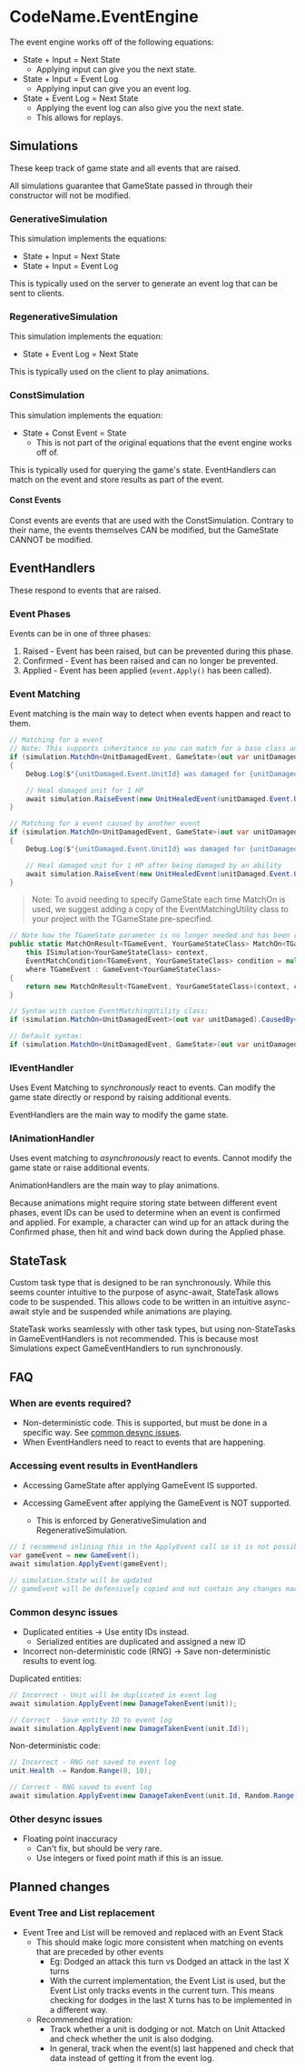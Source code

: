 # CodeName.EventEngine

The event engine works off of the following equations:
- State + Input = Next State
  - Applying input can give you the next state.
- State + Input = Event Log
  - Applying input can give you an event log.
- State + Event Log = Next State
    - Applying the event log can also give you the next state.
    - This allows for replays.

## Simulations

These keep track of game state and all events that are raised.

All simulations guarantee that GameState passed in through their constructor will not be modified.

### GenerativeSimulation

This simulation implements the equations:
- State + Input = Next State
- State + Input = Event Log

This is typically used on the server to generate an event log that can be sent to clients.

### RegenerativeSimulation

This simulation implements the equation:
- State + Event Log = Next State

This is typically used on the client to play animations.

### ConstSimulation

This simulation implements the equation:
- State + Const Event = State
  - This is not part of the original equations that the event engine works off of.

This is typically used for querying the game's state. EventHandlers can match on the event and store results as part of the event.

#### Const Events

Const events are events that are used with the ConstSimulation.
Contrary to their name, the events themselves CAN be modified, but the GameState CANNOT be modified.

## EventHandlers

These respond to events that are raised.

### Event Phases

Events can be in one of three phases:
1. Raised - Event has been raised, but can be prevented during this phase.
2. Confirmed - Event has been raised and can no longer be prevented.
3. Applied - Event has been applied (`event.Apply()` has been called).

### Event Matching

Event matching is the main way to detect when events happen and react to them.

```cs
// Matching for a event
// Note: This supports inheritance so you can match for a base class and be notified of all subclasses of that class
if (simulation.MatchOn<UnitDamagedEvent, GameState>(out var unitDamaged))
{
    Debug.Log($"{unitDamaged.Event.UnitId} was damaged for {unitDamaged.Event.Damage} damage");

    // Heal damaged unit for 1 HP
    await simulation.RaiseEvent(new UnitHealedEvent(unitDamaged.Event.UnitId, 1));
}

// Matching for a event caused by another event
if (simulation.MatchOn<UnitDamagedEvent, GameState>(out var unitDamaged).CausedBy<UnitUsedAbilityEvent, GameState>())
{
    Debug.Log($"{unitDamaged.Event.UnitId} was damaged for {unitDamaged.Event.Damage} damage by an ability");

    // Heal damaged unit for 1 HP after being damaged by an ability
    await simulation.RaiseEvent(new UnitHealedEvent(unitDamaged.Event.UnitId, 1));
}
```

> Note: To avoid needing to specify GameState each time MatchOn is used, we suggest adding a copy of the EventMatchingUtility class to your project with the TGameState pre-specified.

```cs
// Note how the TGameState parameter is no longer needed and has been removed:
public static MatchOnResult<TGameEvent, YourGameStateClass> MatchOn<TGameEvent>(
    this ISimulation<YourGameStateClass> context,
    EventMatchCondition<TGameEvent, YourGameStateClass> condition = null)
    where TGameEvent : GameEvent<YourGameStateClass>
{
    return new MatchOnResult<TGameEvent, YourGameStateClass>(context, condition);
}

// Syntax with custom EventMatchingUtility class:
if (simulation.MatchOn<UnitDamagedEvent>(out var unitDamaged).CausedBy<UnitUsedAbilityEvent>())

// Default syntax:
if (simulation.MatchOn<UnitDamagedEvent, GameState>(out var unitDamaged).CausedBy<UnitUsedAbilityEvent, GameState>())
```

### IEventHandler

Uses Event Matching to _synchronously_ react to events. Can modify the game state directly or respond by raising additional events.

EventHandlers are the main way to modify the game state.

### IAnimationHandler

Uses event matching to _asynchronously_ react to events. Cannot modify the game state or raise additional events.

AnimationHandlers are the main way to play animations.

Because animations might require storing state between different event phases, event IDs can be used to determine when an event is confirmed and applied. For example, a character can wind up for an attack during the Confirmed phase, then hit and wind back down during the Applied phase.

## StateTask

Custom task type that is designed to be ran synchronously. While this seems counter intuitive to the purpose of async-await, StateTask allows code to be suspended. This allows code to be written in an intuitive async-await style and be suspended while animations are playing.

StateTask works seamlessly with other task types, but using non-StateTasks in GameEventHandlers is not recommended. This is because most Simulations expect GameEventHandlers to run synchronously.

## FAQ

### When are events required?

- Non-deterministic code. This is supported, but must be done in a specific way. See [common desync issues](#common-desync-issues).
- When EventHandlers need to react to events that are happening.

### Accessing event results in EventHandlers

- Accessing GameState after applying GameEvent IS supported.

- Accessing GameEvent after applying the GameEvent is NOT supported.
  - This is enforced by GenerativeSimulation and RegenerativeSimulation.

```cs
// I recommend inlining this in the ApplyEvent call so it is not possible to access gameEvent
var gameEvent = new GameEvent();
await simulation.ApplyEvent(gameEvent);

// simulation.State will be updated
// gameEvent will be defensively copied and not contain any changes made to the event
```

### Common desync issues

- Duplicated entities -> Use entity IDs instead.
  - Serialized entities are duplicated and assigned a new ID
- Incorrect non-deterministic code (RNG) -> Save non-deterministic results to event log.

Duplicated entities:
```cs
// Incorrect - Unit will be duplicated in event log
await simulation.ApplyEvent(new DamageTakenEvent(unit));

// Correct - Save entity ID to event log
await simulation.ApplyEvent(new DamageTakenEvent(unit.Id));
```

Non-deterministic code:
```cs
// Incorrect - RNG not saved to event log
unit.Health -= Random.Range(0, 10);

// Correct - RNG saved to event log
await simulation.ApplyEvent(new DamageTakenEvent(unit.Id, Random.Range(0, 10)));
```

### Other desync issues

- Floating point inaccuracy
  - Can't fix, but should be very rare.
  - Use integers or fixed point math if this is an issue.

## Planned changes

### Event Tree and List replacement

- Event Tree and List will be removed and replaced with an Event Stack
  - This should make logic more consistent when matching on events that are preceded by other events
    - Eg: Dodged an attack this turn vs Dodged an attack in the last X turns
    - With the current implementation, the Event List is used, but the Event List only tracks events in the current turn. This means checking for dodges in the last X turns has to be implemented in a different way.
  - Recommended migration:
    - Track whether a unit is dodging or not. Match on Unit Attacked and check whether the unit is also dodging.
    - In general, track when the event(s) last happened and check that data instead of getting it from the event log.
